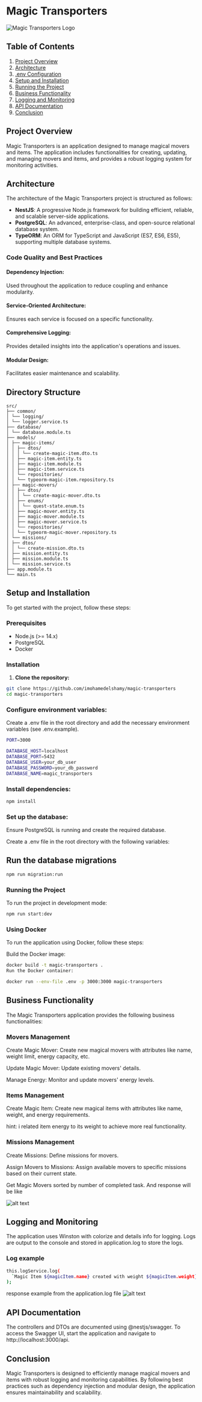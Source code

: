 # Magic Transporters

![Magic Transporters Logo](https://unifi.solutions/img/logo.70ad26f1.webp)

## Table of Contents

1. [Project Overview](#project-overview)
2. [Architecture](#architecture)
3. [.env Configuration](#env-configuration)
4. [Setup and Installation](#setup-and-installation)
5. [Running the Project](#running-the-project)
6. [Business Functionality](#business-functionality)
7. [Logging and Monitoring](#logging-and-monitoring)
8. [API Documentation](#api-documentation)
9. [Conclusion](#conclusion)

## Project Overview

Magic Transporters is an application designed to manage magical movers and items. The application includes functionalities for creating, updating, and managing movers and items, and provides a robust logging system for monitoring activities.

## Architecture

The architecture of the Magic Transporters project is structured as follows:

- **NestJS**: A progressive Node.js framework for building efficient, reliable, and scalable server-side applications.
- **PostgreSQL**: An advanced, enterprise-class, and open-source relational database system.
- **TypeORM**: An ORM for TypeScript and JavaScript (ES7, ES6, ES5), supporting multiple database systems.

### Code Quality and Best Practices

#### Dependency Injection:

Used throughout the application to reduce coupling and enhance modularity.

#### Service-Oriented Architecture:

Ensures each service is focused on a specific functionality.

#### Comprehensive Logging:

Provides detailed insights into the application's operations and issues.

#### Modular Design:

Facilitates easier maintenance and scalability.

## Directory Structure

```
src/
├── common/
│ └── logging/
│ └── logger.service.ts
├── database/
│ └── database.module.ts
├── models/
│ ├── magic-items/
│ │ ├── dtos/
│ │ │ └── create-magic-item.dto.ts
│ │ ├── magic-item.entity.ts
│ │ ├── magic-item.module.ts
│ │ ├── magic-item.service.ts
│ │ └── repositories/
│ │ └── typeorm-magic-item.repository.ts
│ ├── magic-movers/
│ │ ├── dtos/
│ │ │ └── create-magic-mover.dto.ts
│ │ ├── enums/
│ │ │ └── quest-state.enum.ts
│ │ ├── magic-mover.entity.ts
│ │ ├── magic-mover.module.ts
│ │ ├── magic-mover.service.ts
│ │ └── repositories/
│ │ └── typeorm-magic-mover.repository.ts
│ └── missions/
│ ├── dtos/
│ │ └── create-mission.dto.ts
│ ├── mission.entity.ts
│ ├── mission.module.ts
│ └── mission.service.ts
├── app.module.ts
└── main.ts
```

## Setup and Installation

To get started with the project, follow these steps:

### Prerequisites

- Node.js (>= 14.x)
- PostgreSQL
- Docker

### Installation

1. **Clone the repository:**

```bash
git clone https://github.com/imohamedelshamy/magic-transporters
cd magic-transporters
```

### Configure environment variables:

Create a .env file in the root directory and add the necessary environment variables (see .env.example).

```bash
PORT=3000

DATABASE_HOST=localhost
DATABASE_PORT=5432
DATABASE_USER=your_db_user
DATABASE_PASSWORD=your_db_password
DATABASE_NAME=magic_transporters
```

### Install dependencies:

```bash
npm install
```

### Set up the database:

Ensure PostgreSQL is running and create the required database.

Create a .env file in the root directory with the following variables:

## Run the database migrations

```bash
npm run migration:run
```

### Running the Project

To run the project in development mode:

```bash
npm run start:dev
```

### Using Docker

To run the application using Docker, follow these steps:

Build the Docker image:

```bash
docker build -t magic-transporters .
Run the Docker container:

docker run --env-file .env -p 3000:3000 magic-transporters
```

## Business Functionality

The Magic Transporters application provides the following business functionalities:

### Movers Management

Create Magic Mover: Create new magical movers with attributes like name, weight limit, energy capacity, etc.

Update Magic Mover: Update existing movers' details.

Manage Energy: Monitor and update movers' energy levels.

### Items Management

Create Magic Item: Create new magical items with attributes like name, weight, and energy requirements.

hint: i related item energy to its weight to achieve more real functionality.

### Missions Management

Create Missions: Define missions for movers.

Assign Movers to Missions: Assign available movers to specific missions based on their current state.

Get Magic Movers sorted by number of completed task. And response will be like

![alt text](image-1.png)

## Logging and Monitoring

The application uses Winston with colorize and details info for logging. Logs are output to the console and stored in application.log to store the logs.

### Log example

```bash
this.logService.log(
  `Magic Item ${magicItem.name} created with weight ${magicItem.weight} and energy takes ${magicItem.energyTakes}`
);
```

response example from the application.log file
![alt text](image.png)

## API Documentation

The controllers and DTOs are documented using @nestjs/swagger. To access the Swagger UI, start the application and navigate to http://localhost:3000/api.

## Conclusion

Magic Transporters is designed to efficiently manage magical movers and items with robust logging and monitoring capabilities. By following best practices such as dependency injection and modular design, the application ensures maintainability and scalability.
